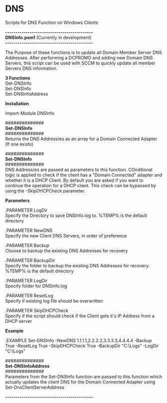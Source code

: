 # DNS 
  
Scripts for DNS Function on Windows Clients  
  
**-------------------------------------------**  
**DNSInfo.psm1** (Currently in development)  
**-------------------------------------------**  
  
The Purpose of these functions is to update all Domain Member Server DNS Addresses. After performing a DCPROMO and adding new Domain DNS Servers, this script can be used with SCCM to quickly update all member Servers DNS information.  
  
**3 Functions**  
 Get-DNSInfo  
 Set-DNSInfo  
 Set-DNSInfoAddress  
   
**Installation**  

Import-Module DNSInfo  
   
##############  
**Get-DNSInfo**  
##############  
Returns the DNS Address/es as an array for a Domain Connected Adapter (If one exists) 
  
##############  
**Set-DNSInfo**  
##############  
DNS Address/es are passed as parameters to this function. COnditional logic is applied to check if the client has a "Domain Connected" adapter and whether it is a DHCP Client. By default you are asked if you want to continue the operation for a DHCP client. This check can be bypassed by using the -SkipDHCPCheck parameter.  
  
**Parameters**  
  
.PARAMETER LogDir  
Specify the Directory to save DNSInfo.log to. %TEMP% is the default directory  
  
.PARAMETER NewDNS  
Specify the new Client DNS Servers, in order of preference  
  
.PARAMETER Backup  
Choose to backup the existing DNS Addresses for recovery  
  
.PARAMETER BackupDir  
Specify the folder to backup the existing DNS Addresses for recovery. %TEMP% is the default directory  
  
.PARAMETER LogDir  
Specify folder for DNSInfo.log  
  
.PARAMETER ResetLog  
Specify if existing log file should be overwritten  
  
.PARAMETER SkipDHCPCheck  
Specify if the script should check if the Client gets it's IP Address from a DHCP server  
  
**Example**  
  
  .EXAMPLE
Set-DNSInfo -NewDNS 1.1.1.1,2.2.2.2,3.3.3.3,4.4.4.4 -Backup True -ResetLog True -SkipDHCPCheck True -BackupDir "C:\Logs" -LogDir "C:\Logs"  
  
##############  
**Set-DNSInfoAddress**  
##############  
Parameters from the Set-DNSInfo function are passed to this function which actually updates the client DNS for the Domain Connected Adapter using Set-DnsClientServerAddress  
  
**-------------------------------------------**  
